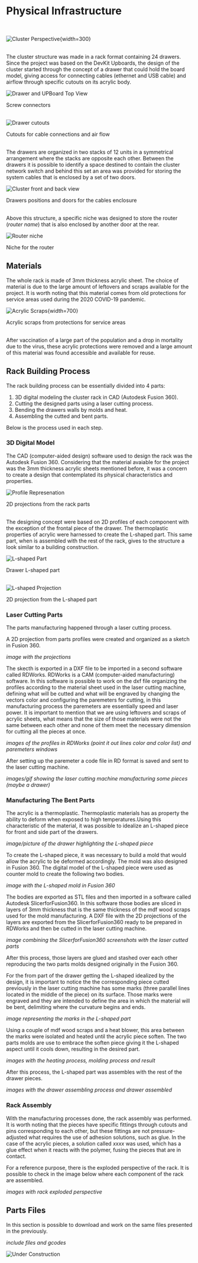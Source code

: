 

# Physical Infrastructure
<br>

![Cluster Perspective](imgs/cluster_rack%20_isometric.png){width=300}

<br>
The cluster structure was made in a rack format containing 24 drawers. Since the project was based on the DevKit Upboards, the design of the cluster started through the concept of a drawer that could hold the board model, giving access for connecting cables (ethernet and USB cable) and airflow through specific cutouts on its acrylic body.


![Drawer and UPBoard Top View](imgs/upboard_drawer_bolt_holes.png)
<figcaption>Screw connectors</figcaption>

<br>

![Drawer cutouts](imgs/upboard_drawer_cutouts.png)
<figcaption>Cutouts for cable connections and air flow</figcaption>

<br>

The drawers are organized in two stacks of 12 units in a symmetrical arrangement where the stacks are opposite each other. Between the drawers it is possible to identify a space destined to contain the cluster network switch and behind this set an area was provided for storing the system cables that is enclosed by a set of two doors.

![Cluster front and back view](imgs/cluster_rack%20_front_and_back.png)
<figcaption>Drawers positions and doors for the cables enclosure</figcaption>

<br>

Above this structure, a specific niche was designed to store the router (*router name*) that is also enclosed by another door at the rear.

![Router niche](imgs/router_niche.png)
<figcaption>Niche for the router</figcaption>

## Materials

The whole rack is made of 3mm thickness acrylic sheet. The choice of material is due to the large amount of leftovers and scraps available for the project. It is worth noting that this material comes from old protections for service areas used during the 2020 COVID-19 pandemic.

![Acrylic Scraps](imgs/acrylic_scraps.png){width=700}
<figcaption>Acrylic scraps from protections for service areas</figcaption>

<br>

After vaccination of a large part of the population and a drop in mortality due to the virus, these acrylic protections were removed and a large amount of this material was found accessible and available for reuse.

## Rack Building Process

The rack building process can be essentially divided into 4 parts:

1. 3D digital modeling the cluster rack in CAD (Autodesk Fusion 360).
2. Cutting the designed parts using a laser cutting process.
3. Bending the drawers walls by molds and heat.
4. Assembling the cutted and bent parts.

Below is the process used in each step.

### 3D Digital Model

The CAD (computer-aided design) software used to design the rack was the Autodesk Fusion 360. Considering that the material avaiable for the project was the 3mm thickness acrylic sheets mentioned before, it was a concern to create a design that contemplated its physical characteristics and properties. 

![Profile Represenation](imgs/sides_profiles.png)
<figcaption>2D projections from the rack parts</figcaption>

<br>

The designing concept were based on 2D profiles of each component with the exception of the frontal piece of the drawer. The thermoplastic properties of acrylic were harnessed to create the L-shaped part. This same part, when is assembled with the rest of the rack, gives to the structure a look similar to a building construction.


![L-shaped Part](imgs/L-shaped_part.png)
<figcaption>Drawer L-shaped part</figcaption>

<br>

![L-shaped Projection](imgs/L-shaped_2d_profile.png)
<figcaption>2D projection from the L-shaped part</figcaption>

### Laser Cutting Parts

The parts manufacturing happened through a laser cutting process. 

A 2D projection from parts profiles were created and organized as a sketch in Fusion 360. 

*image with the projections*

The skecth is exported in a DXF file to be imported in a second software called RDWorks. RDWorks is a CAM (computer-aided manufacturing) software. In this software is possible to work on the dxf file organizing the profiles according to the material sheet used in the laser cutting machine, defining what will be cutted and what will be engraved by changing the vectors color and configuring the paremeters for cutting, in this manufacturing process the paremeters are essentially speed and laser power. It is important to mention that we are using leftovers and scraps of acrylic sheets, what means that the size of those materials were not the same between each other and none of them meet the necessary dimension for cutting all the pieces at once.

*images of the profiles in RDWorks (point it out lines color and color list) and paremeters windows*

After setting up the paremeter a code file in RD format is saved and sent to the laser cutting machine. 

*images/gif showing the laser cutting machine manufacturing some pieces (maybe a drawer)*

### Manufacturing The Bent Parts

The acrylic is a thermoplastic. Thermoplastic materials has as property the ability to deform when exposed to high temperatures.Using this characteristic of the material, it was possible to idealize an L-shaped piece for front and side part of the drawers.

*image/picture of the drawer highlighting the L-shaped piece*

To create the L-shaped piece, it was necessary to build a mold that would allow the acrylic to be deformed accordingly. The mold was also designed in Fusion 360. The digital model of the L-shaped piece were used as counter mold to create the following two bodies.

*image with the L-shaped mold in Fusion 360*

The bodies are exported as STL files and then imported in a software called Autodesk SlicerforFusion360. In this software those bodies are sliced in layers of 3mm thickness that is the same thickness of the mdf wood scraps used for the mold manufacturing. A DXF file with the 2D projections of the layers are exported from the SlicerforFusion360 ready to be prepared in RDWorks and then be cutted in the laser cutting machine.

*image combining the SlicerforFusion360 screenshots with the laser cutted parts*

After this process, those layers are glued and stashed over each other reproducing the two parts molds designed originally in the Fusion 360. 

For the from part of the drawer getting the L-shaped idealized by the design, it is important to notice the the corresponding piece cutted previously in the laser cutting machine has some marks (three parallel lines located in the middle of the piece) on its surface. Those marks were engraved and they are intended to define the area in which the material will be bent, delimiting where the curvature begins and ends.

*image representing the marks in the L-shaped part*

Using a couple of mdf wood scraps and a heat blower, this area between the marks were isolated and heated until the acrylic piece soften. The two parts molds are use to embrace the soften piece giving it the L-shaped aspect until it cools down, resulting in the desired part.

*images with the heating process, molding process and result*

After this process, the L-shaped part was assembles with the rest of the drawer pieces.

*images with the drawer assembling process and drawer assembled*

### Rack Assembly

With the manufacturing processes done, the rack assembly was performed. It is worth noting that the pieces have specific fittings through cutouts and pins corresponding to each other, but these fittings are not pressure-adjusted what requires the use of adhesion solutions, such as glue. In the case of the acrylic pieces, a solution called *xxxx* was used, which has a glue effect when it reacts with the polymer, fusing the pieces that are in contact.

For a reference purpose, there is the exploded perspective of the rack. It is possible to check in the image below where each component of the rack are assembled.

*images with rack exploded perspective*

## Parts Files

In this section is possible to download and work on the same files presented in the previously.

*include files and gcodes*






![Under Construction](https://www.imagensanimadas.com/data/media/695/em-construcao-imagem-animada-0035.gif)  
